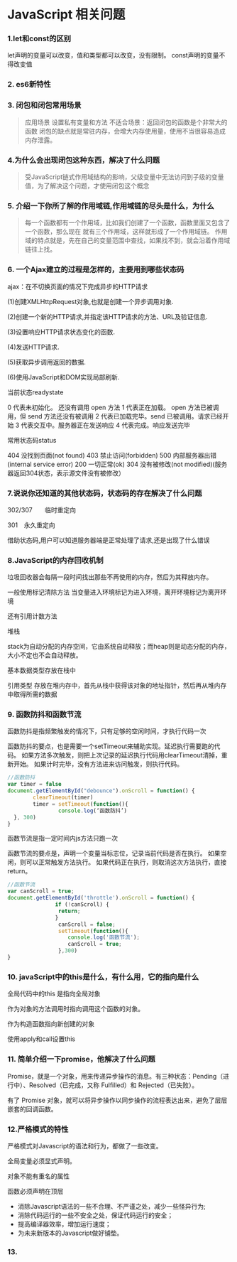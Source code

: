# JavaScript 相关问题
### 1.let和const的区别
let声明的变量可以改变，值和类型都可以改变，没有限制。
const声明的变量不得改变值

### 2. es6新特性

### 3. 闭包和闭包常用场景
> 应用场景 设置私有变量和方法
 不适合场景：返回闭包的函数是个非常大的函数
 闭包的缺点就是常驻内存，会增大内存使用量，使用不当很容易造成内存泄露。

### 4.为什么会出现闭包这种东西，解决了什么问题
> 受JavaScript链式作用域结构的影响，父级变量中无法访问到子级的变量值，为了解决这个问题，才使用闭包这个概念

### 5. 介绍一下你所了解的作用域链,作用域链的尽头是什么，为什么
> 每一个函数都有一个作用域，比如我们创建了一个函数，函数里面又包含了一个函数，那么现在 就有三个作用域，这样就形成了一个作用域链。
作用域的特点就是，先在自己的变量范围中查找，如果找不到，就会沿着作用域链往上找。

### 6. 一个Ajax建立的过程是怎样的，主要用到哪些状态码
ajax：在不切换页面的情况下完成异步的HTTP请求

(1)创建XMLHttpRequest对象,也就是创建一个异步调用对象.

(2)创建一个新的HTTP请求,并指定该HTTP请求的方法、URL及验证信息.

(3)设置响应HTTP请求状态变化的函数.

(4)发送HTTP请求.

(5)获取异步调用返回的数据.

(6)使用JavaScript和DOM实现局部刷新.

当前状态readystate

0 代表未初始化。 还没有调用 open 方法
1 代表正在加载。 open 方法已被调用，但 send 方法还没有被调用
2 代表已加载完毕。send 已被调用。请求已经开始
3 代表交互中。服务器正在发送响应
4 代表完成。响应发送完毕

常用状态码status

404 没找到页面(not found)
403 禁止访问(forbidden)
500 内部服务器出错(internal service error)
200 一切正常(ok)
304 没有被修改(not modified)(服务器返回304状态，表示源文件没有被修改）

### 7.说说你还知道的其他状态码，状态码的存在解决了什么问题

302/307　　临时重定向

301　永久重定向

借助状态码,用户可以知道服务器端是正常处理了请求,还是出现了什么错误

### 8.JavaScript的内存回收机制

垃圾回收器会每隔一段时间找出那些不再使用的内存，然后为其释放内存。

一般使用标记清除方法  当变量进入环境标记为进入环境，离开环境标记为离开环境

还有引用计数方法

堆栈

stack为自动分配的内存空间，它由系统自动释放；而heap则是动态分配的内存，大小不定也不会自动释放。

基本数据类型存放在栈中

引用类型 存放在堆内存中，首先从栈中获得该对象的地址指针，然后再从堆内存中取得所需的数据

### 9. 函数防抖和函数节流
函数防抖是指频繁触发的情况下，只有足够的空闲时间，才执行代码一次

函数防抖的要点，也是需要一个setTimeout来辅助实现。延迟执行需要跑的代码。
如果方法多次触发，则把上次记录的延迟执行代码用clearTimeout清掉，重新开始。
如果计时完毕，没有方法进来访问触发，则执行代码。

``` javascript
//函数防抖
var timer = false
document.getElementById("debounce").onScroll = function() {
        clearTimeout(timer)  
        timer = setTimeout(function(){
                console.log(‘函数防抖’) 
  }, 300)     
}
```
函数节流是指一定时间内js方法只跑一次

函数节流的要点是，声明一个变量当标志位，记录当前代码是否在执行。
如果空闲，则可以正常触发方法执行。
如果代码正在执行，则取消这次方法执行，直接return。
``` javascript
//函数节流
var canScroll = true;
document.getElementById('throttle').onScroll = function() {
               if (!canScroll) {
                return;
               }
                canScroll = false;
                setTimeout(function(){
                   console.log('函数节流');
                   canScroll = true;
                },300)       
}
```

### 10. javaScript中的this是什么，有什么用，它的指向是什么

全局代码中的this  是指向全局对象

作为对象的方法调用时指向调用这个函数的对象。

作为构造函数指向新创建的对象

使用apply和call设置this

### 11. 简单介绍一下promise，他解决了什么问题

Promise，就是一个对象，用来传递异步操作的消息。有三种状态：Pending（进行中）、Resolved（已完成，又称 Fulfilled）和 Rejected（已失败）。

有了 Promise 对象，就可以将异步操作以同步操作的流程表达出来，避免了层层嵌套的回调函数。

### 12.严格模式的特性

严格模式对Javascript的语法和行为，都做了一些改变。

全局变量必须显式声明。

对象不能有重名的属性

函数必须声明在顶层

* 消除Javascript语法的一些不合理、不严谨之处，减少一些怪异行为;
* 消除代码运行的一些不安全之处，保证代码运行的安全；
* 提高编译器效率，增加运行速度；
* 为未来新版本的Javascript做好铺垫。

### 13.


